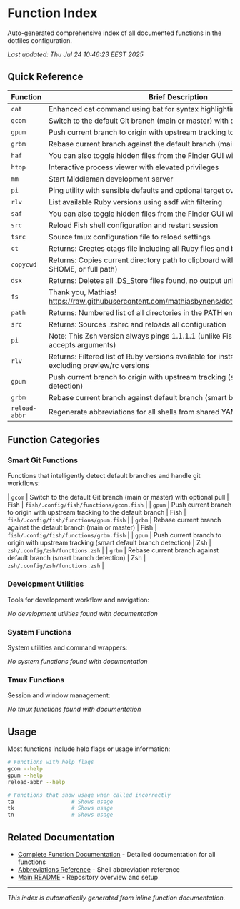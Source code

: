 # Function Index

Auto-generated comprehensive index of all documented functions in the dotfiles configuration.

*Last updated: Thu Jul 24 10:46:23 EEST 2025*

## Quick Reference

| Function | Brief Description | Shell | File Location |
|----------|-------------------|-------|---------------|
| `cat` | Enhanced cat command using bat for syntax highlighting and paging | Fish | `fish/.config/fish/functions/cat.fish` |
| `gcom` | Switch to the default Git branch (main or master) with optional pull | Fish | `fish/.config/fish/functions/gcom.fish` |
| `gpum` | Push current branch to origin with upstream tracking to the default branch | Fish | `fish/.config/fish/functions/gpum.fish` |
| `grbm` | Rebase current branch against the default branch (main or master) | Fish | `fish/.config/fish/functions/grbm.fish` |
| `haf` | You can also toggle hidden files from the Finder GUI with Cmd + Shift + . | Fish | `fish/.config/fish/functions/haf.fish` |
| `htop` | Interactive process viewer with elevated privileges | Fish | `fish/.config/fish/functions/htop.fish` |
| `mm` | Start Middleman development server | Fish | `fish/.config/fish/functions/mm.fish` |
| `pi` | Ping utility with sensible defaults and optional target override | Fish | `fish/.config/fish/functions/pi.fish` |
| `rlv` | List available Ruby versions using asdf with filtering | Fish | `fish/.config/fish/functions/rlv.fish` |
| `saf` | You can also toggle hidden files from the Finder GUI with Cmd + Shift + . | Fish | `fish/.config/fish/functions/saf.fish` |
| `src` | Reload Fish shell configuration and restart session | Fish | `fish/.config/fish/functions/src.fish` |
| `tsrc` | Source tmux configuration file to reload settings | Fish | `fish/.config/fish/functions/tsrc.fish` |
| `ct` | Returns: Creates ctags file including all Ruby files and bundled gem paths | Zsh | `zsh/.config/zsh/functions.zsh` |
| `copycwd` | Returns: Copies current directory path to clipboard with chosen format (~, $HOME, or full path) | Zsh | `zsh/.config/zsh/functions.zsh` |
| `dsx` | Returns: Deletes all .DS_Store files found, no output unless errors occur | Zsh | `zsh/.config/zsh/functions.zsh` |
| `fs` | Thank you, Mathias! https://raw.githubusercontent.com/mathiasbynens/dotfiles/master/.functions | Zsh | `zsh/.config/zsh/functions.zsh` |
| `path` | Returns: Numbered list of all directories in the PATH environment variable | Zsh | `zsh/.config/zsh/functions.zsh` |
| `src` | Returns: Sources .zshrc and reloads all configuration | Zsh | `zsh/.config/zsh/functions.zsh` |
| `pi` | Note: This Zsh version always pings 1.1.1.1 (unlike Fish version which accepts arguments) | Zsh | `zsh/.config/zsh/functions.zsh` |
| `rlv` | Returns: Filtered list of Ruby versions available for installation via asdf, excluding preview/rc versions | Zsh | `zsh/.config/zsh/functions.zsh` |
| `gpum` | Push current branch to origin with upstream tracking (smart default branch detection) | Zsh | `zsh/.config/zsh/functions.zsh` |
| `grbm` | Rebase current branch against default branch (smart branch detection) | Zsh | `zsh/.config/zsh/functions.zsh` |
| `reload-abbr` | Regenerate abbreviations for all shells from shared YAML source | Zsh | `zsh/.config/zsh/functions.zsh` |

## Function Categories

### Smart Git Functions

Functions that intelligently detect default branches and handle git workflows:

| `gcom` | Switch to the default Git branch (main or master) with optional pull | Fish | `fish/.config/fish/functions/gcom.fish` |
| `gpum` | Push current branch to origin with upstream tracking to the default branch | Fish | `fish/.config/fish/functions/gpum.fish` |
| `grbm` | Rebase current branch against the default branch (main or master) | Fish | `fish/.config/fish/functions/grbm.fish` |
| `gpum` | Push current branch to origin with upstream tracking (smart default branch detection) | Zsh | `zsh/.config/zsh/functions.zsh` |
| `grbm` | Rebase current branch against default branch (smart branch detection) | Zsh | `zsh/.config/zsh/functions.zsh` |

### Development Utilities

Tools for development workflow and navigation:

*No development utilities found with documentation*

### System Functions

System utilities and command wrappers:

*No system functions found with documentation*

### Tmux Functions

Session and window management:

*No tmux functions found with documentation*

## Usage

Most functions include help flags or usage information:

```bash
# Functions with help flags
gcom --help
gpum --help
reload-abbr --help

# Functions that show usage when called incorrectly
ta                  # Shows usage
tk                  # Shows usage
tn                  # Shows usage
```

## Related Documentation

- [Complete Function Documentation](README.md) - Detailed documentation for all functions
- [Abbreviations Reference](../abbreviations.md) - Shell abbreviation reference
- [Main README](../../README.md) - Repository overview and setup

---

*This index is automatically generated from inline function documentation.*
